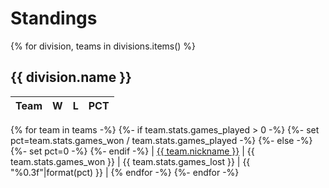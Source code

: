 # Standings
{% for division, teams in divisions.items() %}
## {{ division.name }}

| Team | W | L | PCT |
|:-----|--:|--:|----:|
{% for team in teams -%}
{%- if team.stats.games_played > 0 -%}
{%- set pct=team.stats.games_won / team.stats.games_played -%}
{%- else -%}
{%- set pct=0 -%}
{%- endif -%}
| [{{ team.nickname }}](/r/{{team|team_sr}}) | {{ team.stats.games_won }} | {{ team.stats.games_lost }} | {{ "%0.3f"|format(pct) }} |
{% endfor -%}
{%- endfor -%}
